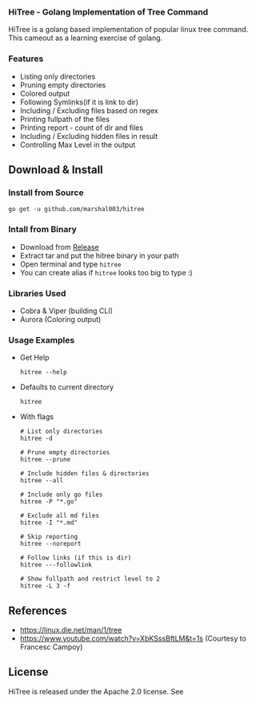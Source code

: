 ### HiTree - Golang Implementation of Tree Command

HiTree is a golang based implementation of popular linux tree command. This cameout as a learning exercise of golang. 

### Features

- Listing only directories
- Pruning empty directories
- Colored output
- Following Symlinks(if it is link to dir)
- Including / Excluding files based on regex
- Printing fullpath of the files
- Printing report - count of dir and files 
- Including / Excluding hidden files in result
- Controlling Max Level in the output

## Download & Install

### Install from Source

```
go get -u github.com/marshal003/hitree
```

### Intall from Binary

- Download from [Release](https://github.com/marshal003/hitree/releases)
- Extract tar and put the hitree binary in your path
- Open terminal and type `hitree`
- You can create alias if `hitree` looks too big to type :)

### Libraries Used

- Cobra & Viper (building CLI)
- Aurora (Coloring output)

### Usage Examples

- Get Help
    ```
    hitree --help
    ```

- Defaults to current directory
    ```
    hitree 
    ```
- With flags
    ```
    # List only directories
    hitree -d 

    # Prune empty directories
    hitree --prune

    # Include hidden files & directories
    hitree --all

    # Include only go files
    hitree -P "*.go"

    # Exclude all md files
    hitree -I "*.md"

    # Skip reporting
    hitree --noreport

    # Follow links (if this is dir)
    hitree ---followlink

    # Show fullpath and restrict level to 2
    hitree -L 3 -f
    ```
## References
- https://linux.die.net/man/1/tree
- https://www.youtube.com/watch?v=XbKSssBftLM&t=1s (Courtesy to Francesc Campoy)

## License

HiTree is released under the Apache 2.0 license. See 